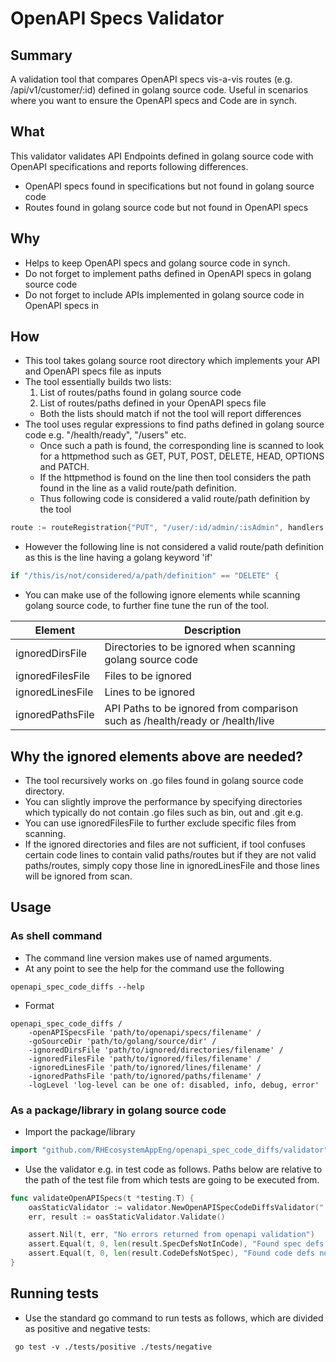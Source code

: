 # OpenAPI Specs Validator

## Summary
A validation tool that compares OpenAPI specs vis-a-vis routes (e.g. /api/v1/customer/:id) defined in golang source code. Useful in scenarios where you want to ensure the OpenAPI specs and Code are in synch.

## What
This validator validates API Endpoints defined in golang source code with OpenAPI specifications and reports following differences.
* OpenAPI specs found in specifications but not found in golang source code
* Routes found in golang source code but not found in OpenAPI specs

## Why
* Helps to keep OpenAPI specs and golang source code in synch.
* Do not forget to implement paths defined in OpenAPI specs in golang source code
* Do not forget to include APIs implemented in golang source code in OpenAPI specs in

## How
* This tool takes golang source root directory which implements your API and OpenAPI specs file as inputs
* The tool essentially builds two lists: 
  1. List of routes/paths found in golang source code 
  2. List of routes/paths defined in your OpenAPI specs file
  * Both the lists should match if not the tool will report differences
* The tool uses regular expressions to find paths defined in golang source code e.g. "/health/ready", "/users" etc.
  * Once such a path is found, the corresponding line is scanned to look for a httpmethod such as GET, PUT, POST, DELETE, HEAD, OPTIONS and PATCH.
  * If the httpmethod is found on the line then tool considers the path found in the line as a valid route/path definition.
  * Thus following code is considered a valid route/path definition by the tool
```go
route := routeRegistration{"PUT", "/user/:id/admin/:isAdmin", handlers.SetAdminStatus}
```
  * However the following line is not considered a valid route/path definition as this is the line having a golang keyword 'if'
```go
if "/this/is/not/considered/a/path/definition" == "DELETE" {
```
  * You can make use of the following ignore elements while scanning golang source code, to further fine tune the run of the tool. 

| Element       | Description |
|------------------|-------------|
| ignoredDirsFile  | Directories to be ignored when scanning golang source code |
| ignoredFilesFile | Files to be ignored |
| ignoredLinesFile | Lines to be ignored |
| ignoredPathsFile | API Paths to be ignored from comparison such as /health/ready or /health/live |

## Why the ignored elements above are needed?
* The tool recursively works on .go files found in golang source code directory.
* You can slightly improve the performance by specifying directories which typically do not contain .go files such as bin, out and .git e.g.
* You can use ignoredFilesFile to further exclude specific files from scanning.
* If the ignored directories and files are not sufficient, if tool confuses certain code lines to contain valid paths/routes but if they are not valid paths/routes, simply copy those line in ignoredLinesFile and those lines will be ignored from scan.

## Usage
### As shell command
* The command line version makes use of named arguments. 
* At any point to see the help for the command use the following
```shell
openapi_spec_code_diffs --help
```
* Format
```shell
openapi_spec_code_diffs /
    -openAPISpecsFile 'path/to/openapi/specs/filename' /
    -goSourceDir 'path/to/golang/source/dir' /
    -ignoredDirsFile 'path/to/ignored/directories/filename' / 
    -ignoredFilesFile 'path/to/ignored/files/filename' /
    -ignoredLinesFile 'path/to/ignored/lines/filename' / 
    -ignoredPathsFile 'path/to/ignored/paths/filename' / 
    -logLevel 'log-level can be one of: disabled, info, debug, error'
```

### As a package/library in golang source code
* Import the package/library
```go
import "github.com/RHEcosystemAppEng/openapi_spec_code_diffs/validator"
```

* Use the validator e.g. in test code as follows. Paths below are relative to the path of the test file from which tests are going to be executed from.
```go
func validateOpenAPISpecs(t *testing.T) {
	oasStaticValidator := validator.NewOpenAPISpecCodeDiffsValidator("./oasStaticValidator/.dirignore", "./oasStaticValidator/.specignore", "../../", "../../openapi.yaml")
	err, result := oasStaticValidator.Validate()

	assert.Nil(t, err, "No errors returned from openapi validation")
	assert.Equal(t, 0, len(result.SpecDefsNotInCode), "Found spec defs not implemented in code", len(result.SpecDefsNotInCode))
	assert.Equal(t, 0, len(result.CodeDefsNotSpec), "Found code defs not reflected in specs", len(result.CodeDefsNotSpec))
}
```

## Running tests
* Use the standard go command to run tests as follows, which are divided as positive and negative tests:
```shell
 go test -v ./tests/positive ./tests/negative
```